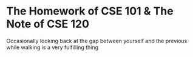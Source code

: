 # The Homework of CSE 101 & The Note of CSE 120
Occasionally looking back at the gap between yourself and the previous while walking is a very fulfilling thing
